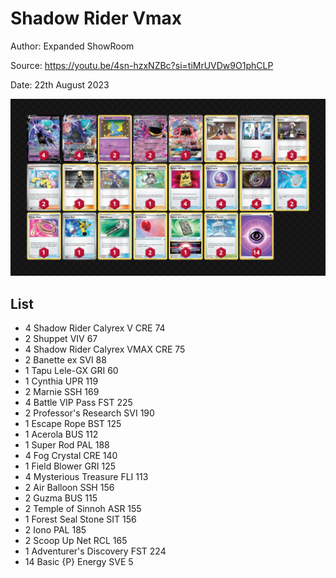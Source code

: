 # Shadow Rider Vmax

Author: Expanded ShowRoom

Source: <https://youtu.be/4sn-hzxNZBc?si=tiMrUVDw9O1phCLP>

Date: 22th August 2023

![decklist](../../images/OBF/Shadow%20Rider%20Vmax/1-%20Shadow%20Rider%20Vmax.png)

## List

* 4 Shadow Rider Calyrex V CRE 74
* 2 Shuppet VIV 67
* 4 Shadow Rider Calyrex VMAX CRE 75
* 2 Banette ex SVI 88
* 1 Tapu Lele-GX GRI 60
* 1 Cynthia UPR 119
* 2 Marnie SSH 169
* 4 Battle VIP Pass FST 225
* 2 Professor's Research SVI 190
* 1 Escape Rope BST 125
* 1 Acerola BUS 112
* 1 Super Rod PAL 188
* 4 Fog Crystal CRE 140
* 1 Field Blower GRI 125
* 4 Mysterious Treasure FLI 113
* 2 Air Balloon SSH 156
* 2 Guzma BUS 115
* 2 Temple of Sinnoh ASR 155
* 1 Forest Seal Stone SIT 156
* 2 Iono PAL 185
* 2 Scoop Up Net RCL 165
* 1 Adventurer's Discovery FST 224
* 14 Basic {P} Energy SVE 5
